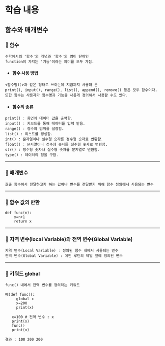 # 학습 내용

## 함수와 매개변수

### 🎉 함수

```
수학에서의 '함수'의 개념과 '함수'의 영어 단어인
function이 가지는 '기능'이라는 의미를 모두 가짐.
```

* #### 함수 사용 방법
```
<함수명()>과 같은 형태로 쓰이는데 지금까지 사용해 온
print(), input(), range(), list(), append(), remove() 등은 모두 함수이다.
또한 함수는 사용자가 함수명과 기능을 새롭게 정의해서 사용할 수도 있다.
```

* ####  함수의 종류

```
print() : 화면에 데이터 값을 출력함.
input() : 키보드를 통해 데이터를 입력 받음.
range() : 정수의 범위를 설정함.
list() : 리스트를 생성함.
int() : 문자열이나 실수형 숫자를 정수형 숫자로 변환함.
float() : 문자열이나 정수형 숫자를 실수형 숫자로 변환함.
str() : 정수형 숫자나 실수형 숫자를 문자열로 변환함.
type() : 데이터의 형을 구함.
```

---

### 🎉 매개변수

```
호출 함수에서 전달하고자 하는 값이나 변수를 전달받기 위해 함수 정의에서 사용되는 변수
```

---

### 🎉 함수 값의 반환

```
def func(n):
    x=n+1
    return x
```

---

### 🎉 지역 변수(local Variable)와 전역 변수(Global Variable)

```
지역 변수(Local Variable) : 정의된 함수 내에서 사용되는 변수
전역 변수(Global Variable) : 메인 루틴의 제일 앞에 정의된 변수
```

---

### 🎉 키워드 global

```
func() 내에서 전역 변수를 정의하는 키워드

예)def func():
     global x
     x=200
     print(x)

   x=100 # 전역 변수 : x
   print(x)
   func()
   print(x)

결과 : 100 200 200
```
